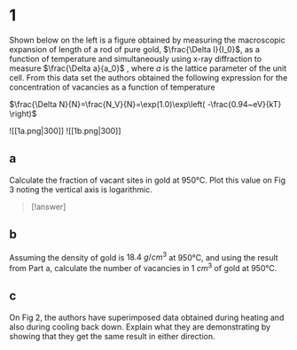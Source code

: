# 1

Shown below on the left is a figure obtained by measuring the macroscopic expansion of length of a rod of pure gold, $\frac{\Delta I}{I_0}$, as a function of temperature and simultaneously using x-ray diffraction to measure $\frac{\Delta a}{a_0}$ , where $a$ is the lattice parameter of the unit cell. From this data set the authors obtained the following expression for the concentration of vacancies as a function of temperature

$\frac{\Delta N}{N}=\frac{N_V}{N}=\exp(1.0)\exp\left( -\frac{0.94~eV}{kT} \right)$

![[1a.png|300]] ![[1b.png|300]]

## a

Calculate the fraction of vacant sites in gold at 950°C. Plot this value on Fig 3 noting
the vertical axis is logarithmic.

> [!answer]
> 

## b

Assuming the density of gold is $18.4~g/cm^3$ at 950°C, and using the result from Part a, calculate the number of vacancies in $1~cm^3$ of gold at 950°C.

## c

On Fig 2, the authors have superimposed data obtained during heating and also during cooling back down. Explain what they are demonstrating by showing that they get the same result in either direction.

